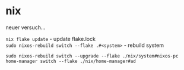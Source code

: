 # nix

neuer versuch...

`nix flake update` - update flake.lock  
`sudo nixos-rebuild switch --flake .#<system>` - rebuild system


`sudo nixos-rebuild switch --upgrade --flake ./nix/system#nixos-pc`  
`home-manager switch --flake ./nix/home-manager#ad`  

